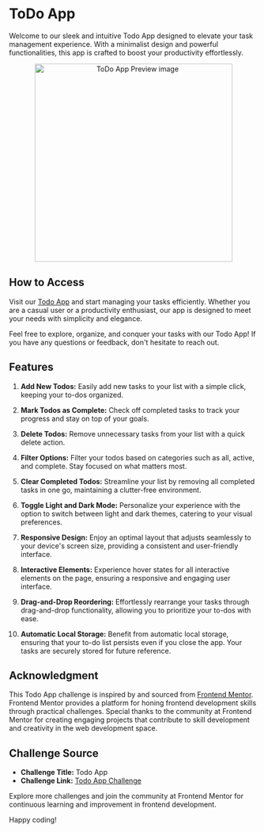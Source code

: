 # ToDo App

Welcome to our sleek and intuitive Todo App designed to elevate your task management experience. With a minimalist design and powerful functionalities, this app is crafted to boost your productivity effortlessly.

<p align="center">
<img src="https://res.cloudinary.com/dexswyfdl/image/upload/v1697459532/Screenshot_2023-10-16_193152_nkkkqh.png" alt="ToDo App Preview image" width="400"/>
</p>

## How to Access

Visit our [Todo App](https://nuntawat168.github.io/todo-app/) and start managing your tasks efficiently. Whether you are a casual user or a productivity enthusiast, our app is designed to meet your needs with simplicity and elegance.

Feel free to explore, organize, and conquer your tasks with our Todo App! If you have any questions or feedback, don't hesitate to reach out.

## Features

1. **Add New Todos:** Easily add new tasks to your list with a simple click, keeping your to-dos organized.

2. **Mark Todos as Complete:** Check off completed tasks to track your progress and stay on top of your goals.

3. **Delete Todos:** Remove unnecessary tasks from your list with a quick delete action.

4. **Filter Options:** Filter your todos based on categories such as all, active, and complete. Stay focused on what matters most.

5. **Clear Completed Todos:** Streamline your list by removing all completed tasks in one go, maintaining a clutter-free environment.

6. **Toggle Light and Dark Mode:** Personalize your experience with the option to switch between light and dark themes, catering to your visual preferences.

7. **Responsive Design:** Enjoy an optimal layout that adjusts seamlessly to your device's screen size, providing a consistent and user-friendly interface.

8. **Interactive Elements:** Experience hover states for all interactive elements on the page, ensuring a responsive and engaging user interface.

9. **Drag-and-Drop Reordering:** Effortlessly rearrange your tasks through drag-and-drop functionality, allowing you to prioritize your to-dos with ease.

10. **Automatic Local Storage:** Benefit from automatic local storage, ensuring that your to-do list persists even if you close the app. Your tasks are securely stored for future reference.


## Acknowledgment

This Todo App challenge is inspired by and sourced from [Frontend Mentor](https://www.frontendmentor.io/challenges/todo-app-Su1_KokOW). Frontend Mentor provides a platform for honing frontend development skills through practical challenges. Special thanks to the community at Frontend Mentor for creating engaging projects that contribute to skill development and creativity in the web development space.

## Challenge Source

- **Challenge Title:** Todo App
- **Challenge Link:** [Todo App Challenge](https://www.frontendmentor.io/challenges/todo-app-Su1_KokOW)

Explore more challenges and join the community at Frontend Mentor for continuous learning and improvement in frontend development.

Happy coding!
